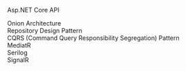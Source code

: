 Asp.NET Core API

Onion Architecture <br/>
Repository Design Pattern <br/>
CQRS (Command Query Responsibility Segregation) Pattern<br/>
MediatR <br/>
Serilog<br/>
SignalR


